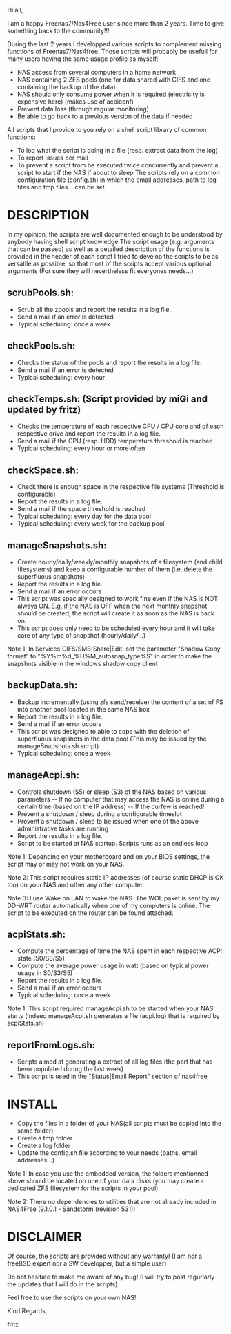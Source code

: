 Hi all,

I am a happy Freenas7/Nas4Free user since more than 2 years.
Time to give something back to the community!!!

During the last 2 years I developped various scripts to complement missing functions of Freenas7/Nas4free.
Those scripts will probably be usefull for many users having the same usage profile as myself:
- NAS access from several computers in a home network
- NAS containing 2 ZFS pools (one for data shared with CIFS and one containing the backup of the data)
- NAS should only consume power when it is required (electricity is expensive here) (makes use of acpiconf)
- Prevent data loss (through regular monitoring)
- Be able to go back to a previous version of the data if needed

All scripts that I provide to you rely on a shell script library of common functions:
- To log what the script is doing in a file (resp. extract data from the log)
- To report issues per mail
- To prevent a script from be executed twice concurrently and prevent a script to start if the NAS if about to sleep
The scripts rely on a common configuration file (config.sh) in which the email addresses, path to log files and tmp files... can be set


DESCRIPTION
===========

In my opinion, the scripts are well documented enough to be understood by anybody having shell script knowledge
The script usage (e.g. arguments that can be passed) as well as a detailed description of the functions is provided in the header of each script
I tried to develop the scripts to be as versatile as possible, so that most of the scripts accept various optional arguments (For sure they will nevertheless fit everyones needs...)

scrubPools.sh:
--------------

- Scrub all the zpools and report the results in a log file.
- Send a mail if an error is detected
- Typical scheduling: once a week

checkPools.sh:
--------------

- Checks the status of the pools and report the results in a log file.
- Send a mail if an error is detected
- Typical scheduling: every hour

checkTemps.sh: (Script provided by miGi and updated by fritz)
--------------

- Checks the temperature of each respective CPU / CPU core and of each respective drive and report the results in a log file.
- Send a mail if the CPU (resp. HDD) temperature threshold is reached
- Typical scheduling: every hour or more often

checkSpace.sh:
--------------

- Check there is enough space in the respective file systems (Threshold is configurable)
- Report the results in a log file.
- Send a mail if the space threshold is reached
- Typical scheduling: every day for the data pool
- Typical scheduling: every week for the backup pool

manageSnapshots.sh:
-------------------

- Create hourly/daily/weekly/monthly snapshots of a filesystem (and child filesystems) and keep a configurable number of them (i.e. delete the superfluous snapshots)
- Report the results in a log file.
- Send a mail if an error occurs
- This script was specially designed to work fine even if the NAS is NOT always ON. E.g. if the NAS is OFF when the next monthly snapshot should be created, the script will create it as soon as the NAS is back on.
- This script does only need to be scheduled every hour and it will take care of any type of snapshot (hourly/daily/...)

Note 1: In Services|CIFS/SMB|Share|Edit, set the parameter "Shadow Copy format" to "%Y%m%d_%H%M_autosnap_type%S" in order to make the snapshots visible in the windows shadow copy client

backupData.sh:
--------------

- Backup incrementally (using zfs send/receive) the content of a set of FS into another pool located in the same NAS box
- Report the results in a log file.
- Send a mail if an error occurs
- This script was designed to able to cope with the deletion of superfluous snapshots in the data pool (This may be issued by the manageSnapshots.sh script)
- Typical scheduling: once a week

manageAcpi.sh:
--------------

- Controls shutdown (S5) or sleep (S3) of the NAS based on various parameters
-- If no computer that may access the NAS is online during a certain time (based on the IP address)
-- If the curfew is reached!
- Prevent a shutdown / sleep during a configurable timeslot
- Prevent a shutdown / sleep to be issued when one of the above administrative tasks are running
- Report the results in a log file.
- Script to be started at NAS startup. Scripts runs as an endless loop

Note 1: Depending on your motherboard and on your BIOS settings, the script may or may not work on your NAS.

Note 2: This script requires static IP addresses (of course static DHCP is OK too) on your NAS and other any other computer.

Note 3: I use Wake on LAN to wake the NAS. The WOL paket is sent by my DD-WRT router automatically when one of my computers is online. The script to be executed on the router can be found attached.

acpiStats.sh:
-------------

- Compute the percentage of time the NAS spent in each respective ACPI state (S0/S3/S5)
- Compute the average power usage in watt (based on typical power usage in S0/S3/S5)
- Report the results in a log file.
- Send a mail if an error occurs
- Typical scheduling: once a week

Note 1: This script required manageAcpi.sh to be started when your NAS starts (indeed manageAcpi.sh generates a file (acpi.log) that is required by acpiStats.sh)

reportFromLogs.sh:
------------------

- Scripts aimed at generating a extract of all log files (the part that has been populated during the last week)
- This script is used in the "Status|Email Report" section of nas4free


INSTALL
=======

- Copy the files in a folder of your NAS(all scripts must be copied into the same folder)
- Create a tmp folder
- Create a log folder
- Update the config.sh file according to your needs (paths, email addresses...)

Note 1: In case you use the embedded version, the folders mentionned above should be located on one of your data disks (you may create a dedicated ZFS filesystem for the scripts in your pool)

Note 2: There no dependencies to utilities that are not already included in NAS4Free (9.1.0.1 - Sandstorm (revision 531))

DISCLAIMER
==========

Of course, the scripts are provided without any warranty!
(I am nor a freeBSD expert nor a SW developper, but a simple user)

Do not hesitate to make me aware of any bug!
(I will try to post regurlarly the updates that I will do in the scripts)

Feel free to use the scripts on your own NAS!

Kind Regards,

fritz
